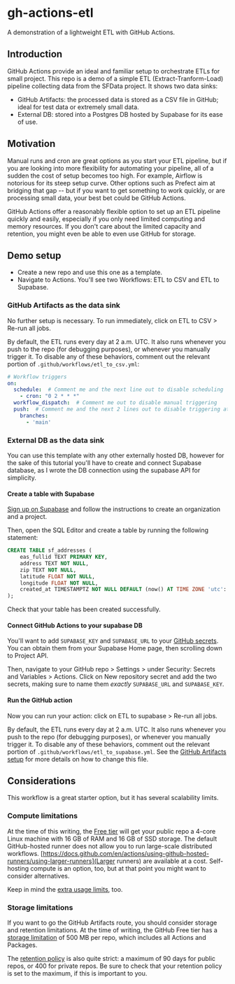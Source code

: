 # gh-actions-etl
A demonstration of a lightweight ETL with GitHub Actions.

## Introduction

GitHub Actions provide an ideal and familiar setup to orchestrate ETLs for small project. This repo is a demo of a simple ETL (Extract-Tranform-Load) pipeline collecting data from the SFData project. It shows two data sinks:

- GitHub Artifacts: the processed data is stored as a CSV file in GitHub; ideal for test data or extremely small data.
- External DB: stored into a Postgres DB hosted by Supabase for its ease of use.

## Motivation

Manual runs and cron are great options as you start your ETL pipeline, but if you are looking into more flexibility for automating your pipeline, all of a sudden the cost of setup becomes too high. For example, Airflow is notorious for its steep setup curve. Other options such as Prefect aim at bridging that gap -- but if you want to get something to work quickly, or are processing small data, your best bet could be GitHub Actions.

GitHub Actions offer a reasonably flexible option to set up an ETL pipeline quickly and easily, especially if you only need limited computing and memory resources. If you don't care about the limited capacity and retention, you might even be able to even use GitHub for storage.

## Demo setup

- Create a new repo and use this one as a template.
- Navigate to Actions. You'll see two Workflows: ETL to CSV and ETL to Supabase.

### GitHub Artifacts as the data sink

No further setup is necessary. To run immediately, click on ETL to CSV > Re-run all jobs. 

By default, the ETL runs every day at 2 a.m. UTC. It also runs whenever you push to the repo (for debugging purposes), or whenever you manually trigger it. To disable any of these behaviors, comment out the relevant portion of `.github/workflows/etl_to_csv.yml`:

```yaml
# Workflow triggers
on:
  schedule:  # Comment me and the next line out to disable scheduling
    - cron: "0 2 * * *" 
  workflow_dispatch:  # Comment me out to disable manual triggering
  push:  # Comment me and the next 2 lines out to disable triggering at push
    branches:
      - 'main'
```

### External DB as the data sink

You can use this template with any other externally hosted DB, however for the sake of this tutorial you'll have to create and connect Supabase database, as I wrote the DB connection using the supabase API for simplicity. 

#### Create a table with Supabase

[Sign up on Supabase](https://supabase.com/dashboard/sign-up) and follow the instructions to create an organization and a project.

Then, open the SQL Editor and create a table by running the following statement:

```sql
CREATE TABLE sf_addresses (
    eas_fullid TEXT PRIMARY KEY,
    address TEXT NOT NULL,
    zip TEXT NOT NULL,
    latitude FLOAT NOT NULL,
    longitude FLOAT NOT NULL,
    created_at TIMESTAMPTZ NOT NULL DEFAULT (now() AT TIME ZONE 'utc'::text)
);
```

Check that your table has been created successfully.

#### Connect GitHub Actions to your supabase DB

You'll want to add `SUPABASE_KEY` and `SUPABASE_URL` to your [GitHub secrets](https://docs.github.com/en/actions/security-for-github-actions/security-guides/using-secrets-in-github-actions#creating-secrets-for-a-repository). You can obtain them from your Supabase Home page, then scrolling down to Project API.

Then, navigate to your GitHub repo > Settings > under Security: Secrets and Variables > Actions. Click on New repository secret and add the two secrets, making sure to name them *exactly* `SUPABASE_URL` and `SUPABASE_KEY`.


#### Run the GitHub action

Now you can run your action: click on ETL to supabase > Re-run all jobs. 

By default, the ETL runs every day at 2 a.m. UTC. It also runs whenever you push to the repo (for debugging purposes), or whenever you manually trigger it. To disable any of these behaviors, comment out the relevant portion of `.github/workflows/etl_to_supabase.yml`. See the [GitHub Artifacts setup](#markdown-header-github-artifacts-as-the-data-sink) for more details on how to change this file.

## Considerations

This workflow is a great starter option, but it has several scalability limits.

### Compute limitations

At the time of this writing, the [Free tier](https://docs.github.com/en/actions/using-github-hosted-runners/using-github-hosted-runners/about-github-hosted-runners#standard-github-hosted-runners-for-public-repositories) will get your public repo a 4-core Linux machine with 16 GB of RAM and 16 GB of SSD storage. The default GitHub-hosted runner does not allow you to run large-scale distributed workflows. [https://docs.github.com/en/actions/using-github-hosted-runners/using-larger-runners](Larger runners) are available at a cost. Self-hosting compute is an option, too, but at that point you might want to consider alternatives.

Keep in mind the [extra usage limits](https://docs.github.com/en/actions/administering-github-actions/usage-limits-billing-and-administration#usage-limits), too.

### Storage limitations

If you want to go the GitHub Artifacts route, you should consider storage and retention limitations. At the time of writing, the GitHub Free tier has a [storage limitation](https://docs.github.com/en/billing/managing-billing-for-your-products/managing-billing-for-github-actions/about-billing-for-github-actions#included-storage-and-minutes) of 500 MB per repo, which includes all Actions and Packages.

The [retention policy](https://docs.github.com/en/actions/administering-github-actions/usage-limits-billing-and-administration#artifact-and-log-retention-policy) is also quite strict: a maximum of 90 days for public repos, or 400 for private repos. Be sure to check that your retention policy is set to the maximum, if this is important to you.